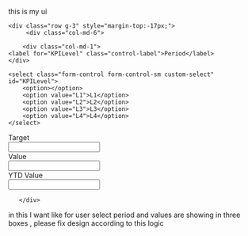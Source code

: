 this is my ui 

    <div class="row g-3" style="margin-top:-17px;">
         <div class="col-md-6">

        <div class="col-md-1">
    <label for="KPILevel" class="control-label">Period</label>
    </div>

<div class="col-md-3">
   
    <select class="form-control form-control-sm custom-select" id="KPILevel">
        <option></option>
        <option value="L1">L1</option>
        <option value="L2">L2</option>
        <option value="L3">L3</option>
        <option value="L4">L4</option>
    </select>
</div>
</div>

 <div class="col-md-6">

 <div class="col-md-1">
    <label for="KPICode" class="control-label">Target</label>  
    </div>

<div class="col-md-3">
    <input  class="form-control form-control-sm" id="KPICode" autocomplete="off">
</div>
 <div class="col-md-1">
    <label for="KPICode" class="control-label">Value</label>  
    </div>

<div class="col-md-3">
    <input  class="form-control form-control-sm" id="KPICode" autocomplete="off">
</div>

 <div class="col-md-1">
    <label for="KPICode" class="control-label">YTD Value</label>  
    </div>

<div class="col-md-3">
    <input  class="form-control form-control-sm" id="KPICode" autocomplete="off">
</div>
</div>


       </div>


in this I want like for user select period and values are showing in three boxes , please fix design according to this logic 
